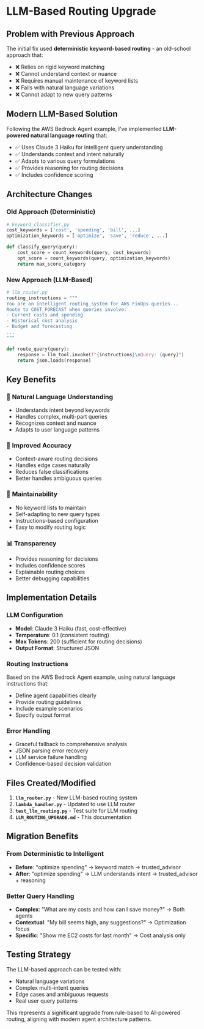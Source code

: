 # LLM-Based Routing Upgrade

## Problem with Previous Approach
The initial fix used **deterministic keyword-based routing** - an old-school approach that:
- ❌ Relies on rigid keyword matching
- ❌ Cannot understand context or nuance
- ❌ Requires manual maintenance of keyword lists
- ❌ Fails with natural language variations
- ❌ Cannot adapt to new query patterns

## Modern LLM-Based Solution
Following the AWS Bedrock Agent example, I've implemented **LLM-powered natural language routing** that:
- ✅ Uses Claude 3 Haiku for intelligent query understanding
- ✅ Understands context and intent naturally
- ✅ Adapts to various query formulations
- ✅ Provides reasoning for routing decisions
- ✅ Includes confidence scoring

## Architecture Changes

### Old Approach (Deterministic)
```python
# keyword_classifier.py
cost_keywords = ['cost', 'spending', 'bill', ...]
optimization_keywords = ['optimize', 'save', 'reduce', ...]

def classify_query(query):
    cost_score = count_keywords(query, cost_keywords)
    opt_score = count_keywords(query, optimization_keywords)
    return max_score_category
```

### New Approach (LLM-Based)
```python
# llm_router.py
routing_instructions = """
You are an intelligent routing system for AWS FinOps queries...
Route to COST_FORECAST when queries involve:
- Current costs and spending
- Historical cost analysis
- Budget and forecasting
...
"""

def route_query(query):
    response = llm_tool.invoke(f"{instructions}\nQuery: {query}")
    return json.loads(response)
```

## Key Benefits

### 🧠 **Natural Language Understanding**
- Understands intent beyond keywords
- Handles complex, multi-part queries
- Recognizes context and nuance
- Adapts to user language patterns

### 🎯 **Improved Accuracy**
- Context-aware routing decisions
- Handles edge cases naturally
- Reduces false classifications
- Better handles ambiguous queries

### 🔧 **Maintainability**
- No keyword lists to maintain
- Self-adapting to new query types
- Instructions-based configuration
- Easy to modify routing logic

### 📊 **Transparency**
- Provides reasoning for decisions
- Includes confidence scores
- Explainable routing choices
- Better debugging capabilities

## Implementation Details

### LLM Configuration
- **Model**: Claude 3 Haiku (fast, cost-effective)
- **Temperature**: 0.1 (consistent routing)
- **Max Tokens**: 200 (sufficient for routing decisions)
- **Output Format**: Structured JSON

### Routing Instructions
Based on the AWS Bedrock Agent example, using natural language instructions that:
- Define agent capabilities clearly
- Provide routing guidelines
- Include example scenarios
- Specify output format

### Error Handling
- Graceful fallback to comprehensive analysis
- JSON parsing error recovery
- LLM service failure handling
- Confidence-based decision validation

## Files Created/Modified

1. **`llm_router.py`** - New LLM-based routing system
2. **`lambda_handler.py`** - Updated to use LLM router
3. **`test_llm_routing.py`** - Test suite for LLM routing
4. **`LLM_ROUTING_UPGRADE.md`** - This documentation

## Migration Benefits

### From Deterministic to Intelligent
- **Before**: "optimize spending" → keyword match → trusted_advisor
- **After**: "optimize spending" → LLM understands intent → trusted_advisor + reasoning

### Better Query Handling
- **Complex**: "What are my costs and how can I save money?" → Both agents
- **Contextual**: "My bill seems high, any suggestions?" → Optimization focus
- **Specific**: "Show me EC2 costs for last month" → Cost analysis only

## Testing Strategy

The LLM-based approach can be tested with:
- Natural language variations
- Complex multi-intent queries
- Edge cases and ambiguous requests
- Real user query patterns

This represents a significant upgrade from rule-based to AI-powered routing, aligning with modern agent architecture patterns.
